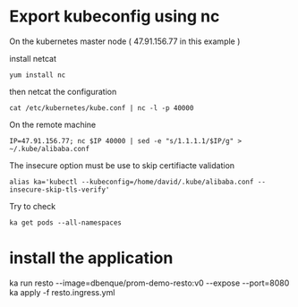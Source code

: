 # Export kubeconfig using nc

On the kubernetes master node ( 47.91.156.77 in this example )

install netcat
```
yum install nc
```

then netcat the configuration
```
cat /etc/kubernetes/kube.conf | nc -l -p 40000
```

On the remote machine

```
IP=47.91.156.77; nc $IP 40000 | sed -e "s/1.1.1.1/$IP/g" > ~/.kube/alibaba.conf
```

The insecure option must be use to skip certifiacte validation

```
alias ka='kubectl --kubeconfig=/home/david/.kube/alibaba.conf --insecure-skip-tls-verify'
```

Try to check
```
ka get pods --all-namespaces
```

# install the application

ka run resto --image=dbenque/prom-demo-resto:v0 --expose --port=8080
ka apply -f resto.ingress.yml
